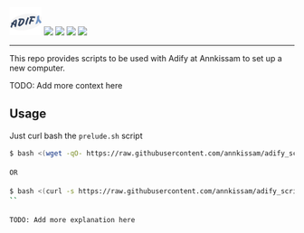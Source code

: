 <p float="left">
<img src="https://github.com/aditya7iyengar/adify/raw/master/logo/logo.png" height="50">
<img src="http://pngimg.com/uploads/plus/plus_PNG53.png" height="50">
<img src="https://www.annkissam.com/sites/default/files/Mark%20unlocked%20%281%29.jpg" height="50">
<img src="http://pngimg.com/uploads/equals/equals_PNG35.png" height="50">
<img src="https://library.kissclipart.com/20180905/qte/kissclipart-no-background-purple-heart-logo-clipart-purple-hea-caf52403047bfb44.png" height="50">
</p>

----

This repo provides scripts to be used with Adify at Annkissam to set up a
new computer.

TODO: Add more context here

## Usage

Just curl bash the `prelude.sh` script

```sh
$ bash <(wget -qO- https://raw.githubusercontent.com/annkissam/adify_scripts_for_annkissam/master/prelude.sh)

OR

$ bash <(curl -s https://raw.githubusercontent.com/annkissam/adify_scripts_for_annkissam/master/prelude.sh)
``

TODO: Add more explanation here
